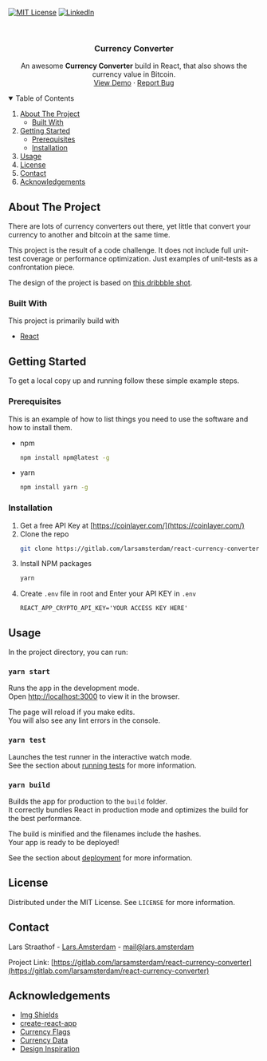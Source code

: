 [![MIT License][license-shield]][license-url]
[![LinkedIn][linkedin-shield]][linkedin-url]

<br />
<p align="center">

  <h3 align="center">Currency Converter</h3>

  <p align="center">
    An awesome <strong>Currency Converter</strong> build in React, that also shows the currency value in Bitcoin.
    <br />
    <a href="http://currency-converter.lars.amsterdam/">View Demo</a>
    ·
    <a href="https://gitlab.com/larsamsterdam/react-currency-converter/-/issues">Report Bug</a>
  </p>
</p>



<!-- TABLE OF CONTENTS -->
<details open="open">
  <summary>Table of Contents</summary>
  <ol>
    <li>
      <a href="#about-the-project">About The Project</a>
      <ul>
        <li><a href="#built-with">Built With</a></li>
      </ul>
    </li>
    <li>
      <a href="#getting-started">Getting Started</a>
      <ul>
        <li><a href="#prerequisites">Prerequisites</a></li>
        <li><a href="#installation">Installation</a></li>
      </ul>
    </li>
    <li><a href="#usage">Usage</a></li>
    <li><a href="#license">License</a></li>
    <li><a href="#contact">Contact</a></li>
    <li><a href="#acknowledgements">Acknowledgements</a></li>
  </ol>
</details>



<!-- ABOUT THE PROJECT -->
## About The Project

There are lots of currency converters out there, yet little that convert your currency to another and bitcoin at the same time.

This project is the result of a code challenge. It does not include full unit-test coverage or performance optimization. Just examples of unit-tests as a confrontation piece.

The design of the project is based on [this dribbble shot](https://dribbble.com/shots/6008455-Platora-Ui-Design/attachments/1291353?mode=media).

### Built With

This project is primarily build with
* [React](https://reactjs.org/)



<!-- GETTING STARTED -->
## Getting Started

To get a local copy up and running follow these simple example steps.

### Prerequisites

This is an example of how to list things you need to use the software and how to install them.
* npm
  ```sh
  npm install npm@latest -g
  ```
* yarn
  ```sh
  npm install yarn -g
  ```

### Installation

1. Get a free API Key at [https://coinlayer.com/](https://coinlayer.com/)
2. Clone the repo
   ```sh
   git clone https://gitlab.com/larsamsterdam/react-currency-converter.git
   ```
3. Install NPM packages
   ```sh
   yarn
   ```
4. Create `.env` file in root and Enter your API KEY in `.env`
   ```TEXT
   REACT_APP_CRYPTO_API_KEY='YOUR ACCESS KEY HERE'
   ```



<!-- USAGE EXAMPLES -->
## Usage

In the project directory, you can run:

### `yarn start`

Runs the app in the development mode.\
Open [http://localhost:3000](http://localhost:3000) to view it in the browser.

The page will reload if you make edits.\
You will also see any lint errors in the console.

### `yarn test`

Launches the test runner in the interactive watch mode.\
See the section about [running tests](https://facebook.github.io/create-react-app/docs/running-tests) for more information.

### `yarn build`

Builds the app for production to the `build` folder.\
It correctly bundles React in production mode and optimizes the build for the best performance.

The build is minified and the filenames include the hashes.\
Your app is ready to be deployed!

See the section about [deployment](https://facebook.github.io/create-react-app/docs/deployment) for more information.


<!-- LICENSE -->
## License

Distributed under the MIT License. See `LICENSE` for more information.



<!-- CONTACT -->
## Contact

Lars Straathof - [Lars.Amsterdam](https://lars.amsterdam) - mail@lars.amsterdam

Project Link: [https://gitlab.com/larsamsterdam/react-currency-converter](https://gitlab.com/larsamsterdam/react-currency-converter)



<!-- ACKNOWLEDGEMENTS -->
## Acknowledgements
* [Img Shields](https://shields.io)
* [create-react-app](https://create-react-app.dev/)
* [Currency Flags](https://github.com/transferwise/currency-flags)
* [Currency Data](https://gist.github.com/Fluidbyte/2973986)
* [Design Inspiration](https://dribbble.com/shots/6008455-Platora-Ui-Design/attachments/1291353?mode=media)





<!-- MARKDOWN LINKS & IMAGES -->
<!-- https://www.markdownguide.org/basic-syntax/#reference-style-links -->
[license-shield]: https://img.shields.io/github/license/othneildrew/Best-README-Template.svg?style=for-the-badge
[license-url]: https://gitlab.com/larsamsterdam/react-currency-converter/-/blob/master/LICENSE
[linkedin-shield]: https://img.shields.io/badge/-LinkedIn-black.svg?style=for-the-badge&logo=linkedin&colorB=555
[linkedin-url]: https://www.linkedin.com/in/lars-straathof/